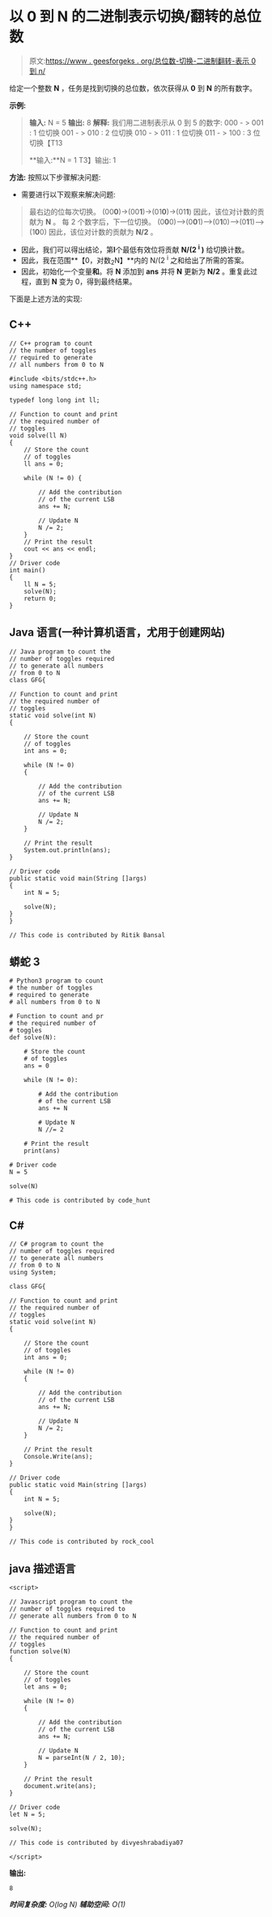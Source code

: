 # 以 0 到 N 的二进制表示切换/翻转的总位数

> 原文:[https://www . geesforgeks . org/总位数-切换-二进制翻转-表示 0 到 n/](https://www.geeksforgeeks.org/count-of-total-bits-toggled-flipped-in-binary-representation-of-0-to-n/)

给定一个整数 **N** ，任务是找到切换的总位数，依次获得从 **0** 到 **N** 的所有数字。

**示例:**

> **输入:** N = 5
> **输出:** 8
> **解释:**
> 我们用二进制表示从 0 到 5 的数字:
> 000 - > 001 : 1 位切换
> 001 - > 010 : 2 位切换
> 010 - > 011 : 1 位切换
> 011 - > 100 : 3 位切换【T13
> 
> **输入:**N = 1
> T3】输出: 1

**方法:**
按照以下步骤解决问题:

*   需要进行以下观察来解决问题:

> 最右边的位每次切换。
> (00**0**)->(00**1**)->(01**0**)->(01**1**)
> 因此，该位对计数的贡献为 **N** 。
> 每 2 个数字后，下一位切换。
> (0**0**0)—>(0**0**1)—>(0**1**0)—>(0**1**1)—>(1**0**0)
> 因此，该位对计数的贡献为 **N/2** 。

*   因此，我们可以得出结论，第**I**个最低有效位将贡献 **N/(2 <sup>i</sup> )** 给切换计数。
*   因此，我在范围**【0，对数<sub>2</sub>N】**内的 N/(2 <sup>i</sup> 之和给出了所需的答案。
*   因此，初始化一个变量**和**。将 **N** 添加到 **ans** 并将 **N** 更新为 **N/2** 。重复此过程，直到 **N** 变为 0，得到最终结果。

下面是上述方法的实现:

## C++

```
// C++ program to count
// the number of toggles
// required to generate
// all numbers from 0 to N

#include <bits/stdc++.h>
using namespace std;

typedef long long int ll;

// Function to count and print
// the required number of
// toggles
void solve(ll N)
{
    // Store the count
    // of toggles
    ll ans = 0;

    while (N != 0) {

        // Add the contribution
        // of the current LSB
        ans += N;

        // Update N
        N /= 2;
    }
    // Print the result
    cout << ans << endl;
}
// Driver code
int main()
{
    ll N = 5;
    solve(N);
    return 0;
}
```

## Java 语言(一种计算机语言，尤用于创建网站)

```
// Java program to count the
// number of toggles required
// to generate all numbers
// from 0 to N
class GFG{

// Function to count and print
// the required number of
// toggles
static void solve(int N)
{

    // Store the count
    // of toggles
    int ans = 0;

    while (N != 0)
    {

        // Add the contribution
        // of the current LSB
        ans += N;

        // Update N
        N /= 2;
    }

    // Print the result
    System.out.println(ans);
}

// Driver code
public static void main(String []args)
{
    int N = 5;

    solve(N);
}
}

// This code is contributed by Ritik Bansal
```

## 蟒蛇 3

```
# Python3 program to count
# the number of toggles
# required to generate
# all numbers from 0 to N

# Function to count and pr
# the required number of
# toggles
def solve(N):

    # Store the count
    # of toggles
    ans = 0

    while (N != 0):

        # Add the contribution
        # of the current LSB
        ans += N

        # Update N
        N //= 2

    # Print the result
    print(ans)

# Driver code
N = 5

solve(N)

# This code is contributed by code_hunt
```

## C#

```
// C# program to count the
// number of toggles required
// to generate all numbers
// from 0 to N
using System;

class GFG{

// Function to count and print
// the required number of
// toggles
static void solve(int N)
{

    // Store the count
    // of toggles
    int ans = 0;

    while (N != 0)
    {

        // Add the contribution
        // of the current LSB
        ans += N;

        // Update N
        N /= 2;
    }

    // Print the result
    Console.Write(ans);
}

// Driver code
public static void Main(string []args)
{
    int N = 5;

    solve(N);
}
}

// This code is contributed by rock_cool
```

## java 描述语言

```
<script>

// Javascript program to count the
// number of toggles required to
// generate all numbers from 0 to N

// Function to count and print
// the required number of
// toggles
function solve(N)
{

    // Store the count
    // of toggles
    let ans = 0;

    while (N != 0)
    {

        // Add the contribution
        // of the current LSB
        ans += N;

        // Update N
        N = parseInt(N / 2, 10);
    }

    // Print the result
    document.write(ans);
}

// Driver code   
let N = 5;

solve(N);

// This code is contributed by divyeshrabadiya07

</script>
```

**输出:**

```
8
```

***时间复杂度:** O(log N)*
***辅助空间:** O(1)*